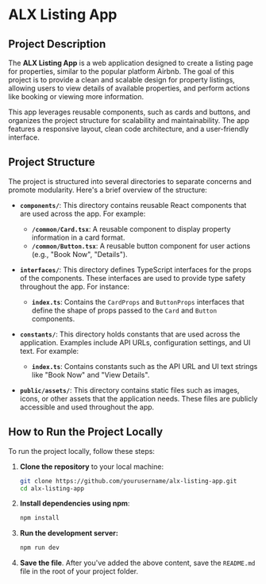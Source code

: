 # ALX Listing App

## Project Description

The **ALX Listing App** is a web application designed to create a listing page for properties, similar to the popular platform Airbnb. The goal of this project is to provide a clean and scalable design for property listings, allowing users to view details of available properties, and perform actions like booking or viewing more information.

This app leverages reusable components, such as cards and buttons, and organizes the project structure for scalability and maintainability. The app features a responsive layout, clean code architecture, and a user-friendly interface.

## Project Structure

The project is structured into several directories to separate concerns and promote modularity. Here's a brief overview of the structure:

- **`components/`**: This directory contains reusable React components that are used across the app. For example:
  - **`/common/Card.tsx`**: A reusable component to display property information in a card format.
  - **`/common/Button.tsx`**: A reusable button component for user actions (e.g., "Book Now", "Details").

- **`interfaces/`**: This directory defines TypeScript interfaces for the props of the components. These interfaces are used to provide type safety throughout the app. For instance:
  - **`index.ts`**: Contains the `CardProps` and `ButtonProps` interfaces that define the shape of props passed to the `Card` and `Button` components.

- **`constants/`**: This directory holds constants that are used across the application. Examples include API URLs, configuration settings, and UI text. For example:
  - **`index.ts`**: Contains constants such as the API URL and UI text strings like "Book Now" and "View Details".

- **`public/assets/`**: This directory contains static files such as images, icons, or other assets that the application needs. These files are publicly accessible and used throughout the app.

## How to Run the Project Locally

To run the project locally, follow these steps:

1. **Clone the repository** to your local machine:
   ```bash
   git clone https://github.com/yourusername/alx-listing-app.git
   cd alx-listing-app
2. **Install dependencies using npm**:
    ```bash
    npm install
3. **Run the development server:**
     ```bash
     npm run dev
4. **Save the file**.
   After you've added the above content, save the `README.md` file in the root of your project folder.
